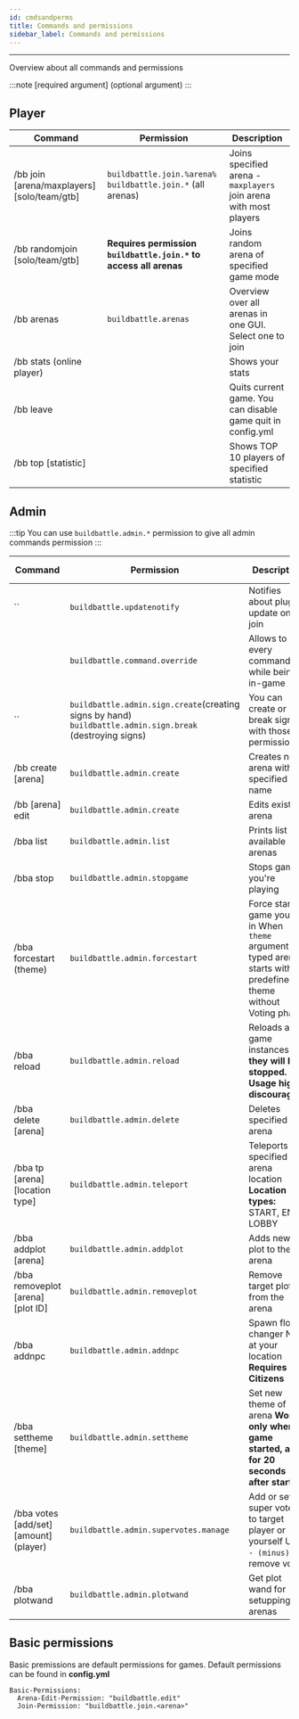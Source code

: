 ```yaml
---
id: cmdsandperms
title: Commands and permissions
sidebar_label: Commands and permissions
---
```

---
Overview about all commands and permissions


:::note
\[required argument\] \(optional argument\)
:::

## Player

| Command                          | Permission                                                        | Description                                                 |
|----------------------------------|-------------------------------------------------------------------|-------------------------------------------------------------|
| /bb join [arena/maxplayers] [solo/team/gtb]    | `buildbattle.join.%arena% buildbattle.join.*` \(all arenas\)      | Joins specified arena - `maxplayers` join arena with most players         |
| /bb randomjoin [solo/team/gtb] | **Requires permission `buildbattle.join.*` to access all arenas** | Joins random arena of specified game mode                   |
| /bb arenas                       | `buildbattle.arenas`                                              | Overview over all arenas in one GUI. Select one to join     |
| /bb stats (online player)      |                                                                   | Shows your stats                                            |
| /bb leave                        |                                                                   | Quits current game. You can disable game quit in config.yml |
| /bb top [statistic]            |                                                                   | Shows TOP 10 players of specified statistic                 |

## Admin

:::tip
 You can use `buildbattle.admin.*` permission to give all admin commands permission
:::

| Command                                      | Permission                                                                                                    | Description                                                                                                        | Valid excecutors |
|----------------------------------------------|---------------------------------------------------------------------------------------------------------------|--------------------------------------------------------------------------------------------------------------------|------------------|
| \`\`                                         | `buildbattle.updatenotify`                                                                                    | Notifies about plugin update on join                                                                               |                  |
|                                              | `buildbattle.command.override`                                                                                | Allows to use every command while being in-game                                                                    |                  |
| \`\`                                         | `buildbattle.admin.sign.create`\(creating signs by hand\) `buildbattle.admin.sign.break` \(destroying signs\) | You can create or break signs with those permissions                                                               |                  |
| /bb create \[arena\]                         | `buildbattle.admin.create`                                                                                    | Creates new arena with specified name                                                                              | Player           |
| /bb \[arena\] edit                           | `buildbattle.admin.create`                                                                                    | Edits existing arena                                                                                               | Player           |
| /bba list                                    | `buildbattle.admin.list`                                                                                      | Prints list of available arenas                                                                                    | Player/Console   |
| /bba stop                                    | `buildbattle.admin.stopgame`                                                                                  | Stops game you're playing                                                                                          | Player           |
| /bba forcestart \(theme\)                    | `buildbattle.admin.forcestart`                                                                                | Force starts game you're in When `theme` argument is typed arena starts with predefined theme without Voting phase | Player           |
| /bba reload                                  | `buildbattle.admin.reload`                                                                                    | Reloads all game instances **they will be stopped.  Usage highly discouraged!**                                    | Player/Console   |
| /bba delete \[arena\]                        | `buildbattle.admin.delete`                                                                                    | Deletes specified arena                                                                                            | Player           |
| /bba tp \[arena\] \[location type\]          | `buildbattle.admin.teleport`                                                                                  | Teleports to specified arena location **Location types:** START, END, LOBBY                                        | Player           |
| /bba addplot \[arena\]                       | `buildbattle.admin.addplot`                                                                                   | Adds new plot to the arena                                                                                         | Player           |
| /bba removeplot \[arena\] \[plot ID\]        | `buildbattle.admin.removeplot`                                                                                | Remove target plot from the arena                                                                                  | Player           |
| /bba addnpc                                  | `buildbattle.admin.addnpc`                                                                                    | Spawn floor changer NPC at your location **Requires Citizens**                                                     | Player           |
| /bba settheme \[theme\]                      | `buildbattle.admin.settheme`                                                                                  | Set new theme of arena **Works only when game started, and for 20 seconds after start**                            | Player           |
| /bba votes \[add/set\] \[amount\] \(player\) | `buildbattle.admin.supervotes.manage`                                                                         | Add or set super votes to target player or yourself Use `- (minus)` to remove votes                                | Player/Console   |
| /bba plotwand                                | `buildbattle.admin.plotwand`                                                                                  | Get plot wand for setupping arenas                                                                                 | Player           |

## Basic permissions

Basic premissions are default permissions for games. Default permissions can be found in **config.yml**

```text
Basic-Permissions:
  Arena-Edit-Permission: "buildbattle.edit"
  Join-Permission: "buildbattle.join.<arena>"
```

